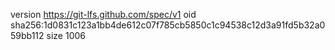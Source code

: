 version https://git-lfs.github.com/spec/v1
oid sha256:1d0831c123a1bb4de612c07f785cb5850c1c94538c12d3a91fd5b32a059bb112
size 1006
